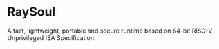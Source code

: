 ﻿# RaySoul

A fast, lightweight, portable and secure runtime based on 64-bit RISC-V
Unprivileged ISA Specification.
